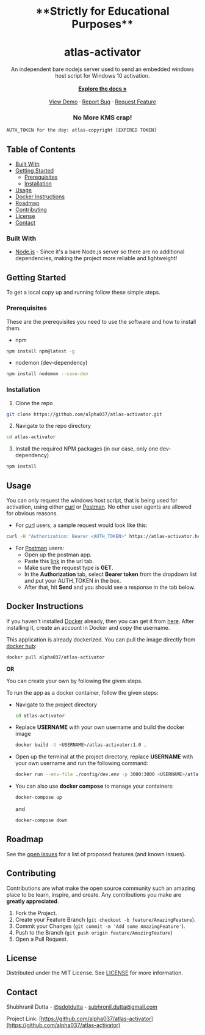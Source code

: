 <h1 align="center">**Strictly for Educational Purposes**</h1>

<h1 align="center">atlas-activator</h1>

  <p align="center">
    An independent bare nodejs server used to send an embedded windows host script for Windows 10 activation.
    <br /><br />
    <a href="https://github.com/alpha037/atlas-activator#readme"><strong>Explore the docs »</strong></a>
    <br />
    <br />
    <a href="http://activator.shubhranil.com">View Demo</a>
    ·
    <a href="https://github.com/alpha037/atlas-activator/issues">Report Bug</a>
    ·
    <a href="https://github.com/alpha037/atlas-activator/issues">Request Feature</a>
  </p>
</p>

<h3 align="center">No More KMS crap!</h3>

<p align="center">

```sh
AUTH_TOKEN for the day: atlas-copyright [EXPIRED TOKEN]
```

</p>
<!-- TABLE OF CONTENTS -->

## Table of Contents

- [Built With](#built-with)
- [Getting Started](#getting-started)
  - [Prerequisites](#prerequisites)
  - [Installation](#installation)
- [Usage](#usage)
- [Docker Instructions](#docker-instructions)
- [Roadmap](#roadmap)
- [Contributing](#contributing)
- [License](#license)
- [Contact](#contact)

<!-- BUILT WITH  -->

### Built With

- [Node.js](https://nodejs.org/en/) - Since it's a bare Node.js server so there are no additional dependencies, making the project more reliable and lightweight!

<!-- GETTING STARTED -->

## Getting Started

To get a local copy up and running follow these simple steps.

### Prerequisites

These are the prerequisites you need to use the software and how to install them.

- npm

```sh
npm install npm@latest -g
```

- nodemon (dev-dependency)

```sh
npm install nodemon --save-dev
```

### Installation

1. Clone the repo

```sh
git clone https://github.com/alpha037/atlas-activator.git
```

2. Navigate to the repo directory

```sh
cd atlas-activator
```

3. Install the required NPM packages (in our case, only one dev-dependency)

```sh
npm install
```

<!-- USAGE EXAMPLES -->

## Usage

You can only request the windows host script, that is being used for activation, using either [curl](https://curl.se/download.html) or [Postman](https://www.postman.com/downloads/). No other user agents are allowed for obvious reasons.

- For [curl](https://curl.se/download.html) users, a sample request would look like this:

```sh
curl -H "Authorization: Bearer <AUTH_TOKEN>" https://atlas-activator.herokuapp.com/
```

- For [Postman](https://www.postman.com/downloads/) users:
  - Open up the postman app.
  - Paste this [link](https://atlas-activator.herokuapp.com/) in the url tab.
  - Make sure the request type is <strong>GET</strong>.
  - In the <strong>Authorization</strong> tab, select <strong>Bearer token</strong> from the dropdown list and put your AUTH_TOKEN in the box.
  - After that, hit <strong>Send</strong> and you should see a response in the tab below.

## Docker Instructions

If you haven't installed [Docker](https://www.docker.com/products/docker-desktop) already, then you can get it from [here](https://www.docker.com/products/docker-desktop). After installing it, create an account in Docker and copy the username.

This application is already dockerized. You can pull the image directly from [docker hub](https://hub.docker.com/u/alpha037):
```bash
docker pull alpha037/atlas-activator
```

**OR**

You can create your own by following the given steps.

To run the app as a docker container, follow the given steps:

- Navigate to the project directory
  ```bash
  cd atlas-activator
  ```
- Replace <strong>USERNAME</strong> with your own username and build the docker image
  ```bash
  docker build -t <USERNAME>/atlas-activator:1.0 .
  ```
- Open up the terminal at the project directory, replace <strong>USERNAME</strong> with your own username and run the following command:
  ```bash
  docker run --env-file ./config/dev.env -p 3000:3000 <USERNAME>/atlas-activator:1.0
  ```
- You can also use <strong>docker compose</strong> to manage your containers:
  ```bash
  docker-compose up
  ```
  and
  ```bash
  docker-compose down
  ```

<!-- ROADMAP -->

## Roadmap

See the [open issues](https://github.com/alpha037/atlas-activator/issues) for a list of proposed features (and known issues).

<!-- CONTRIBUTING -->

## Contributing

Contributions are what make the open source community such an amazing place to be learn, inspire, and create. Any contributions you make are **greatly appreciated**.

1. Fork the Project.
2. Create your Feature Branch (`git checkout -b feature/AmazingFeature`).
3. Commit your Changes (`git commit -m 'Add some AmazingFeature'`).
4. Push to the Branch (`git push origin feature/AmazingFeature`)
5. Open a Pull Request.

<!-- LICENSE -->

## License

Distributed under the MIT License. See [LICENSE](https://github.com/alpha037/atlas-activator/blob/main/LICENSE) for more information.

<!-- CONTACT -->

## Contact

Shubhranil Dutta - [@sdotdutta](https://twitter.com/sdotdutta) - subhronil.dutta@gmail.com

Project Link: [https://github.com/alpha037/atlas-activator](https://github.com/alpha037/atlas-activator)
